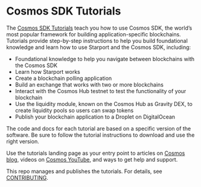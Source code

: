 <!--
layout: home
title: Cosmos SDK Tutorials
description: Tutorials for the Cosmos SDK
sections:
  - title: Create a Blog module
    desc: Learn how to create a blog module using the Cosmos SDK blockchain app. Scaffold a new blockchain. Create a blog module and build your own transaction types.
    url: /blog/tutorial/01-index.html
    tags: 
      - starport
      - stargate
  - title: Create a Voting module
    desc: Learn to create a voter module using the Cosmos SDK blockchain app. Create Polls and have accounts Vote on your blockchain.
    url: /voter/index.html
    tags: 
      - starport
      - stargate
  - title: Create a IBC Hello World module
    desc: Build a Hello World blockchain app as an IBC module. Learn how to use the relayer to connect two blockchains with each other and use IBC packets to transfer data from one blockchain to another.
    url: /hello-world/tutorial/
    tags: 
      - starport
      - stargate
  - title: Create an IBC Interchain Exchange module
    desc: Build an Exchange blockchain app as an IBC module. You will build a module that can create orderbooks and buy and sell orders across blockchains. Learn how to use IBC, IBC packets, and the relayer.
    url: /interchain-exchange/tutorial/00-intro.html
    tags: 
      - starport
      - stargate
  - title: Connect to the cosmoshub-testnet
    desc: Learn how to connect to the cosmoshub-testnet and use the official cosmos sdk modules, from governance, bank, auth, ibc to the newest liquidity module.
    url: /connecting-to-testnet/index.html
    tags: 
      - starport
      - stargate
  - title: Understand IBC denoms
    desc: In this tutorial, you learn what IBC denoms are, how to use the relayer, connect blockchains, and find the path to an unknown blockchain.
    url: /understanding-ibc-denoms/index.html
    tags: 
      - gaia
      - stargate
  - title: Understand the liquidity module
    desc: The liquidity module powers the Gravity DEX. Learn how to create your own token with Starport, send it with IBC to the cosmoshub-testnet and create a new pool using the liquidity module. Swap your token with your created pool.
    url: /liquidity-module/index.html
    tags: 
      - starport
      - stargate
  - title: Deploy your blockchain on Digital Ocean
    desc: Create a new blockchain with Starport. Deploy this blockchain on a cloud provider like Digital Ocean. Connect your local chain to the deployed chain.
    url: /publish-app-do/index.html
    tags: 
      - starport
      - stargate
  - title: Migrate a blockchain - Proof of File Existence example
    desc: Efficiently migrate your Cosmos SDK applications or modules from v0.39 to v0.40+ using Starport.
    url: /launchpad-to-stargate/tutorial/01-introduction.html
    tags:
      - starport
      - stargate
stack:
  - title: "Code with Us: Dive into Starport, IBC and Gravity DEX Protocol"
    duration: "1:00:27"
    imgSrc: https://i.ytimg.com/vi/GxaqpzMk0jk/hq720.jpg
    url: https://youtu.be/GxaqpzMk0jk
  - title: "Starport v0.16: Sending tokens to Cosmos Hub with IBC"
    duration: "6:28"
    imgSrc: https://i.ytimg.com/vi/-AuExRijtrA/hq720.jpg
    url: https://youtu.be/-AuExRijtrA
  - title: "Starport Intro"
    duration: "4:12"
    imgSrc: https://i.imgur.com/JmyOl8n.jpeg
    url: https://youtu.be/5RqAIE0b8Kw
  - title: "CosmWasm & IBC - The New Horizon"
    duration: "44:32"
    imgSrc: https://i.ytimg.com/vi/42eePmGk6D8/hq720.jpg
    url: https://youtu.be/42eePmGk6D8
  - title: "Blockchain Performance Measured Correctly"
    duration: "1:16:56"
    imgSrc: https://i.ytimg.com/vi/QdKTkJHj4jY/hq720.jpg
    url: https://www.youtube.com/watch?v=QdKTkJHj4jY
  - title: "Starport v0.15: IBC Hello, world!"
    duration: "10:21"
    imgSrc: https://i.ytimg.com/vi/NmytpuD33lY/hq720.jpg
    url: https://www.youtube.com/watch?v=NmytpuD33lY
  - title: Cosmos Code With Us - Building your first Cosmos app
    duration: "1:39:07"
    imgSrc: https://i.ytimg.com/vi/h6Ur_40LB9k/hq720.jpg
    url: https://www.youtube.com/watch?v=h6Ur_40LB9k
  - title: Getting started with Starport, the easiest way to build a Cosmos SDK blockchain
    duration: "3:31"
    imgSrc: https://i.ytimg.com/vi/rmbPjCGDXek/hq720.jpg
    url: https://www.youtube.com/watch?v=rmbPjCGDXek
  - title: Building a PoFE blockchain with Starport
    duration: "56:28"
    imgSrc: https://i.ytimg.com/vi/PGLAW-HrzWg/hq720.jpg
    url: https://www.youtube.com/watch?v=PGLAW-HrzWg
  - title: Code with us - Scavenger Hunt Tutorial with Billy Rennekamp
    duration: "2:11:15"
    imgSrc: https://i.ytimg.com/vi/GfZjnMchKX0/hq720.jpg
    url: https://www.youtube.com/watch?v=GfZjnMchKX0
  - title: Cosmos Code With Us - Front end name service application
    duration: "1:59:34"
    imgSrc: https://i.ytimg.com/vi/ooc9ODGxqcA/hq720.jpg
    url: https://www.youtube.com/watch?v=ooc9ODGxqcA
footer:
  newsletter: false
aside: false
-->

# Cosmos SDK Tutorials

The [Cosmos SDK Tutorials](https://tutorials.cosmos.network/) teach you how to use Cosmos SDK, the world’s most popular framework for building application-specific blockchains. Tutorials provide step-by-step instructions to help you build foundational knowledge and learn how to use Starport and the Cosmos SDK, including: 

- Foundational knowledge to help you navigate between blockchains with the Cosmos SDK
- Learn how Starport works
- Create a blockchain polling application
- Build an exchange that works with two or more blockchains
- Interact with the Cosmos Hub testnet to test the functionality of your blockchain
- Use the liquidity module, known on the Cosmos Hub as Gravity DEX, to create liquidity pools so users can swap tokens
- Publish your blockchain application to a Droplet on DigitalOcean

The code and docs for each tutorial are based on a specific version of the software. Be sure to follow the tutorial instructions to download and use the right version.

Use the tutorials landing page as your entry point to articles on [Cosmos blog](https://blog.cosmos.network/), videos on [Cosmos YouTube](https://www.youtube.com/c/CosmosProject/videos), and ways to get help and support. 


This repo manages and publishes the tutorials. For details, see [CONTRIBUTING](CONTRIBUTING.md). 
